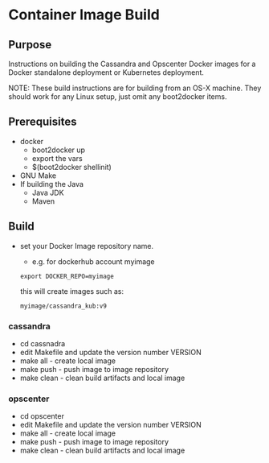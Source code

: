 # Container Image Build

## Purpose
Instructions on building the Cassandra and Opscenter Docker images for a Docker standalone deployment or Kubernetes deployment.

NOTE: These build instructions are for building from an OS-X machine.  They should work for any Linux setup, just omit any boot2docker items.

## Prerequisites
* docker
	* boot2docker up
	* export the vars
	* $(boot2docker shellinit)
* GNU Make
* If building the Java
	* Java JDK
	* Maven

## Build
* set your Docker Image repository name.
	* e.g. for dockerhub account myimage
	
	````
	export DOCKER_REPO=myimage
	````
	
	this will create images such as:
	
	````
	myimage/cassandra_kub:v9
	````

### cassandra
* cd cassnadra
* edit Makefile and update the version number VERSION
* make all - create local image
* make push - push image to image repository
* make clean - clean build artifacts and local image

### opscenter
* cd opscenter
* edit Makefile and update the version number VERSION
* make all - create local image
* make push - push image to image repository
* make clean - clean build artifacts and local image


